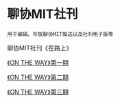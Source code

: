 # 聊协MIT社刊 

``` 用于编辑、存放聊协MIT推送以及社刊电子版等 ```

聊协MIT社刊《在路上》

[《ON THE WAY》第一期]()


[《ON THE WAY》第二期]()


[《ON THE WAY》第三期]()
